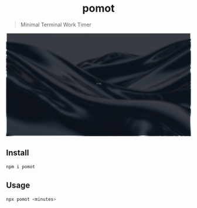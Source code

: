 <h1 align="center">
	pomot
</h1>

> Minimal Terminal Work Timer

![](media/preview.png)

## Install

```sh
npm i pomot
```

## Usage

```bash
npx pomot <minutes>
```
